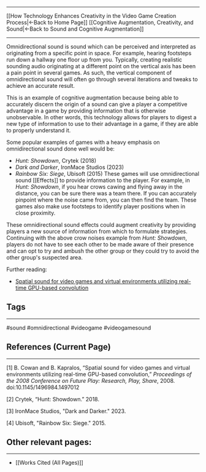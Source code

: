 ___
[[How Technology Enhances Creativity in the Video Game Creation Process|←Back to Home Page]]
[[Cognitive Augmentation, Creativity, and Sound|←Back to Sound and Cognitive Augmentation]]
____

Omnidirectional sound is sound which can be perceived and interpreted as originating from a specific point in space. For example, hearing footsteps run down a hallway one floor up from you. Typically, creating realistic sounding audio originating at a different point on the vertical axis has been a pain point in several games. As such, the vertical component of omnidirectional sound will often go through several iterations and tweaks to achieve an accurate result. 

This is an example of cognitive augmentation because being able to accurately discern the origin of a sound can give a player a competitive advantage in a game by providing information that is otherwise unobservable. In other words, this technology allows for players to digest a new type of information to use to their advantage in a game, if they are able to properly understand it. 

Some popular examples of games with a heavy emphasis on omnidirectional sound done well would be:
- *Hunt: Showdown*, Crytek (2018)
- *Dark and Darker*, IronMace Studios (2023)
- *Rainbow Six: Siege*, Ubisoft (2015)
These games will use omnidirectional sound [[Effects]] to provide information to the player. For example, in *Hunt: Showdown*, if you hear crows cawing and flying away in the distance, you can be sure there was a team there. If you can accurately pinpoint where the noise came from, you can then find the team. These games also make use footsteps to identify player positions when in close proximity. 

These omnidirectional sound effects could augment creativity by providing players a new source of information from which to formulate strategies. Continuing with the above crow noises example from *Hunt: Showdown*, players do not have to see each other to be made aware of their presence and can opt to try and ambush the other group or they could try to avoid the other group's suspected area. 

Further reading:
- [Spatial sound for video games and virtual environments utilizing real-time GPU-based convolution](https://dl.acm.org/doi/abs/10.1145/1496984.1497012?casa_token=2NztE0RwrsUAAAAA:VpL74kCzVKDNv6MEFGUWRPZ8-XZVVvGazXWYXwvszE5DRq21yiNtPGy8VFECfJnXUGZ8zyPysXKbWQ)

## Tags
_____
#sound #omnidirectional #videogame #videogamesound 

## References (Current Page)
____
\[1] B. Cowan and B. Kapralos, “Spatial sound for video games and virtual environments utilizing real-time GPU-based convolution,” _Proceedings of the 2008 Conference on Future Play: Research, Play, Share_, 2008. doi:10.1145/1496984.1497012

\[2] Crytek, “Hunt: Showdown.” 2018.

\[3] IronMace Studios, "Dark and Darker." 2023.

\[4] Ubisoft, "Rainbow Six: Siege." 2015.

## Other relevant pages:
_____
- [[Works Cited (All Pages)]] 